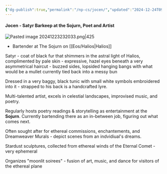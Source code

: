 ```yaml
---
{"dg-publish":true,"permalink":"/np-cs/jocen/","updated":"2024-12-24T09:02:22.621-06:00"}
---
```


#### Jocen - Satyr Barkeep at the Sojurn, Poet and Artist
![Pasted image 20241223232033.png|425](/img/user/Images/Pasted%20image%2020241223232033.png)
- Bartender at The Sojurn on [[Eos/Halios\|Halios]]

Satyr - coat of black fur that shimmers in the astral light of Halios, complimented by pale skin - expressive, hazel eyes beneath a very asymmetrical haircut - buzzed sides, lopsided hanging bangs with what would be a mullet currently tied back into a messy bun

Dressed in a very baggy, black tunic with small white symbols embroidered into it - strapped to his back is a handcrafted lyre.

Multi-talented artist, excels in celestial landscapes, improvised music, and poetry. 

Regularly hosts poetry readings & storytelling as entertainment at the **Sojurn**. Currently bartending there as an in-between job, figuring out what comes next. 

Often sought after for ethereal commissions, enchantements, and Dreamweaver Murals - depict scenes from an indvidiual's dreams. 

Stardust sculptures, collected from ethereal winds of the Eternal Comet - very ephemeral 

Organizes "moonlit soirees" - fusion of art, music, and dance for visitors of the ethereal plane